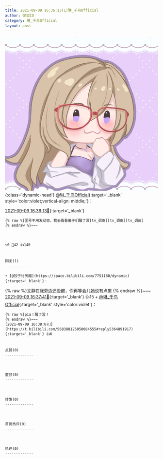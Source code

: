 ```yaml
---
title: 2021-09-09 16:36:13(1)琳_千鸟Official
author: 御坂IO
category: 琳_千鸟Official
layout: post
---
```


![img](/images/c0a88f85ebd0d056f37b114e0748e69556c8b488.jpg){:class='dynamic-head'}
[@琳_千鸟Official](https://space.bilibili.com/1620923329/dynamic){:target='_blank' style='color:violet;vertical-align: middle;'}：

[2021-09-09 16:36:13🔗](https://t.bilibili.com/568388125050084555){:target='_blank'}

~~~
{% raw %}团号不用发动态，我去看看傻子们醒了没[tv_调皮][tv_调皮][tv_调皮]
{% endraw %}~~~



↪️0 💬42 👍140


回复(1)
-------------

+ [@饺子讨厌醋](https://space.bilibili.com/7751180/dynamic){:target='_blank'}：
~~~
{% raw %}文静在我旁边还没醒，你再等会儿她说有点累
{% endraw %}~~~
[2021-09-09 16:37:41🔗](https://t.bilibili.com/568388125050084555#reply5364891292){:target='_blank'} 👍15
    + [@琳_千鸟Official](https://space.bilibili.com/1620923329/dynamic){:target='_blank' style='color:violet'}：
~~~
{% raw %}pia！醒了没！
{% endraw %}~~~
[2021-09-09 16:38:07🔗](https://t.bilibili.com/568388125050084555#reply5364891917){:target='_blank'} 👍6


点赞(0)
-------------



置顶(0)
-------------



转发(0)
-------------



首页热评(0)
-------------



热评(0)
-------------



